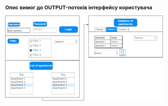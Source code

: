 ### Опис вимог до OUTPUT-потоків інтерфейсу користувача
![WireFrameDesign](https://github.com/oleksandrblazhko/ai204-plaksivij/blob/ai204-plaksivij_with_laboratory_work_3/1-SoftwareRequirements/1.4-FuncNonFuncRequirements/1.4.4-NFRUserInterfaceOUTPUT/WireFrameDesign.jpg)
